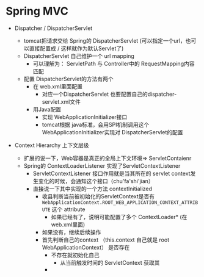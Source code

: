 # Spring MVC

- Dispatcher / DispatcherServlet
  - tomcat把请求交给 Spring的 DispatcherServlet (可以指定一个url，也可以直接配置成 / 这样就作为默认Servlet了)
  - DispatcherServlet 自己维护一个 url mapping
    - 可以理解为： ServletPath 与 Controller中的 RequestMapping内容匹配
  - 配置 DispatcherServlet的方法有两个
    - 在 web.xml里面配置
      - 对应一个DispatcherServlet 也要配置自己的dispatcher-servlet.xml文件
    - 用Java配置
      - 实现 WebApplicationInitializer接口
      - tomcat根据 java标准，会用SPI机制调用这个WebApplicationInitializer实现对 DispatcherServlet的配置

- Context Hierarchy 上下文层级
  - 扩展的说一下，Web容器是真正的全局上下文环境=> ServletContaienr
  - Spring的 ContextLoaderListener 实现了ServletContextListener
    - ServletContextListener 接口作用就是当其所在的 servlet context发生变化的时候，会通知这个接口（chu'fa'shi'jian）
    - 直接说一下其中实现的一个方法 contextInitialized
      - 收县判断当前被初始化的ServletContext是否有`WebApplicationContext.ROOT_WEB_APPLICATION_CONTEXT_ATTRIBUTE` 这个 attribute
        - 如果已经有了，说明可能配置了多个 ContextLoader* (在web.xml里面)
      - 如果没有，继续后续操作
      - 首先判断自己的context （this.context 自己就是 root WebApplicationContext） 是否存在  
        - 不存在就初始化自己
          - 从当前触发时间的 ServletContext 获取其
        - 